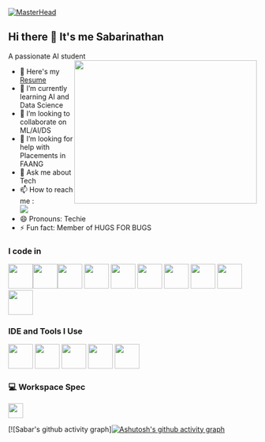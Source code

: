 [![MasterHead](https://i.pinimg.com/originals/bc/87/e5/bc87e5124f8d2cfe810d403adc96ad01.gif)](https://sabarinathanvenkatesan.io)

## Hi there 👋 It's me Sabarinathan

A passionate AI student 
<img align="right" width="370" height="290" src="https://i.pinimg.com/originals/47/f0/34/47f0342cec72b800463bf003eac1257e.gif">
- 🔭 Here's my [Resume](https://docs.google.com/document/d/1_VKrWZX2fAmZVOHI02Qr-dZnq7OYMJNVEhx6GQeJMj8/edit?usp=drive_link)                                                 
- 🌱 I’m currently learning AI and Data Science
- 👯 I’m looking to collaborate on ML/AI/DS
- 🤔 I’m looking for help with Placements in FAANG
- 💬 Ask me about Tech
- 📫 How to reach me :
<br /> [<img src="https://img.shields.io/badge/LinkedIn-0077B5?style=for-the-badge&logo=linkedin&logoColor=white" />](https://www.linkedin.com/in/sabarinathan-venkatesan/)
- 😄 Pronouns: Techie
- ⚡ Fun fact: Member of HUGS FOR BUGS


### I code in
<img height="50" width="50" src="https://img.icons8.com/color/48/000000/python.png" /><img height="50" width="50" src="https://img.icons8.com/color/48/000000/solidity.png" /><img height="50" width="50" src="https://img.icons8.com/color/48/000000/ethereum.png" />  <img height="50" width="50" src="https://img.icons8.com/color/48/000000/c-programming.png" /> <img height="50" width="50" src="https://img.icons8.com/color/48/000000/c-plus-plus-logo.png" /> <img height="50" width="50" src="https://img.icons8.com/color/48/000000/java-coffee-cup-logo.png" /> <img height="50" width="50" src="https://img.icons8.com/color/48/000000/html-5.png" /> <img height="50" width="50" src="https://img.icons8.com/color/48/000000/css3.png" />  <img height="50" width="50" src="https://img.icons8.com/color/48/000000/github.png" /> <img height="50" width="50" src="https://img.icons8.com/color/48/000000/git.png" /> 


### IDE and Tools I Use
<img height="50" width="50" src="https://img.icons8.com/color/48/000000/visual-studio-code-2019.png"/> <img height="50" width="50" src="https://img.icons8.com/color/48/000000/pycharm.png"/> <img height="50" width="50" src="https://img.icons8.com/color/50/000000/git.png"/> <img height="50" width="50" src="https://img.icons8.com/dusk/64/000000/anaconda.png"/> <img height="50" width="50" src="https://img.icons8.com/dusk/64/000000/picsart.png"/>


### 💻 Workspace Spec
<img height="30" src="https://www.google.com/imgres?imgurl=https%3A%2F%2Fupload.wikimedia.org%2Fwikipedia%2Fcommons%2Fthumb%2F0%2F03%2FLenovo_Global_Corporate_Logo.png%2F2560px-Lenovo_Global_Corporate_Logo.png&tbnid=woqtuKmbFfDSWM&vet=12ahUKEwiAhLiSi-uDAxV2k2MGHSUEAVwQMygAegQIARBJ..i&imgrefurl=https%3A%2F%2Fcommons.wikimedia.org%2Fwiki%2FFile%3ALenovo_Global_Corporate_Logo.png&docid=GpZJsCeWPTBIgM&w=2560&h=853&q=lenovo%20%20logo&ved=2ahUKEwiAhLiSi-uDAxV2k2MGHSUEAVwQMygAegQIARBJ"/> 



[![Sabar's github activity graph][![Ashutosh's github activity graph](https://github-readme-activity-graph.vercel.app/graph?username=sabarinathan-venkatesan&bg_color=090106&color=ffffff&line=1ce344&point=343850&area=true&hide_border=true)](https://github.com/ashutosh00710/github-readme-activity-graph)
